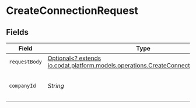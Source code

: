 # CreateConnectionRequest


## Fields

| Field                                                                                                                                         | Type                                                                                                                                          | Required                                                                                                                                      | Description                                                                                                                                   | Example                                                                                                                                       |
| --------------------------------------------------------------------------------------------------------------------------------------------- | --------------------------------------------------------------------------------------------------------------------------------------------- | --------------------------------------------------------------------------------------------------------------------------------------------- | --------------------------------------------------------------------------------------------------------------------------------------------- | --------------------------------------------------------------------------------------------------------------------------------------------- |
| `requestBody`                                                                                                                                 | [Optional<? extends io.codat.platform.models.operations.CreateConnectionRequestBody>](../../models/operations/CreateConnectionRequestBody.md) | :heavy_minus_sign:                                                                                                                            | N/A                                                                                                                                           |                                                                                                                                               |
| `companyId`                                                                                                                                   | *String*                                                                                                                                      | :heavy_check_mark:                                                                                                                            | Unique identifier for a company.                                                                                                              | 8a210b68-6988-11ed-a1eb-0242ac120002                                                                                                          |